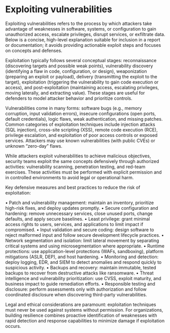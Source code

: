 # Exploiting vulnerabilities
Exploiting vulnerabilities refers to the process by which attackers take advantage of weaknesses in software, systems, or configuration to gain unauthorized access, escalate privileges, disrupt services, or exfiltrate data. Below is a concise, high-level explanation suitable for inclusion in a report or documentation; it avoids providing actionable exploit steps and focuses on concepts and defenses.

Exploitation typically follows several conceptual stages: reconnaissance (discovering targets and possible weak points), vulnerability discovery (identifying a flaw in code, configuration, or design), weaponization (preparing an exploit or payload), delivery (transmitting the exploit to the target), exploitation (triggering the vulnerability to gain code execution or access), and post-exploitation (maintaining access, escalating privileges, moving laterally, and extracting value). These stages are useful for defenders to model attacker behavior and prioritize controls.

Vulnerabilities come in many forms: software bugs (e.g., memory corruption, input validation errors), insecure configurations (open ports, default credentials), logic flaws, weak authentication, and missing patches. Common categories of exploitation techniques include injection attacks (SQL injection), cross-site scripting (XSS), remote code execution (RCE), privilege escalation, and exploitation of poor access controls or exposed services. Attackers may use known vulnerabilities (with public CVEs) or unknown “zero-day” flaws.

While attackers exploit vulnerabilities to achieve malicious objectives, security teams exploit the same concepts defensively through authorized activities: vulnerability scanning, penetration testing, and red-team exercises. These activities must be performed with explicit permission and in controlled environments to avoid legal or operational harm.

Key defensive measures and best practices to reduce the risk of exploitation:

•	Patch and vulnerability management: maintain an inventory, prioritize high-risk fixes, and deploy updates promptly.
•	Secure configuration and hardening: remove unnecessary services, close unused ports, change defaults, and apply secure baselines.
•	Least privilege: grant minimal access rights to users, services, and applications to limit impact if compromised.
•	Input validation and secure coding: design software to reject malformed input and follow secure development lifecycle practices.
•	Network segmentation and isolation: limit lateral movement by separating critical systems and using microsegmentation where appropriate.
•	Runtime protections: use application-level protections (WAFs, sandboxing), platform mitigations (ASLR, DEP), and host hardening.
•	Monitoring and detection: deploy logging, EDR, and SIEM to detect anomalies and respond quickly to suspicious activity.
•	Backups and recovery: maintain immutable, tested backups to recover from destructive attacks like ransomware.
•	Threat intelligence and vulnerability prioritization: use CVSS, exploit maturity, and business impact to guide remediation efforts.
•	Responsible testing and disclosure: perform assessments only with authorization and follow coordinated disclosure when discovering third-party vulnerabilities.

Legal and ethical considerations are paramount: exploitation techniques must never be used against systems without permission. For organizations, building resilience combines proactive identification of weaknesses with rapid detection and response capabilities to minimize damage if exploitation occurs.

